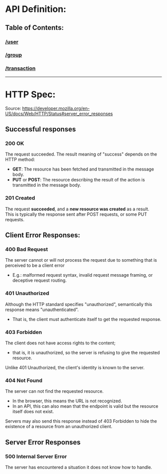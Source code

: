# API Definition:

## Table of Contents:

### [/user](./USER.md)

### [/group](./GROUP.md)

### [/transaction](./TRANSACTION.md)

---

# HTTP Spec:

Source: https://developer.mozilla.org/en-US/docs/Web/HTTP/Status#server_error_responses

## Successful responses

### 200 OK

The request succeeded. The result meaning of "success" depends on the HTTP method:

- **GET**: The resource has been fetched and transmitted in the message body.
- **PUT** or **POST**: The resource describing the result of the action is transmitted in the message body.

### 201 Created

The request **succeeded**, and a **new resource was created** as a result.  
This is typically the response sent after POST requests, or some PUT requests.

## Client Error Responses:

### 400 Bad Request

The server cannot or will not process the request due to something that is perceived to be a client error

- E.g.: malformed request syntax, invalid request message framing, or deceptive request routing.

### 401 Unauthorized

Although the HTTP standard specifies "unauthorized", semantically this response means "unauthenticated".

- That is, the client must authenticate itself to get the requested response.

### 403 Forbidden

The client does not have access rights to the content;

- that is, it is unauthorized, so the server is refusing to give the requested resource.

Unlike 401 Unauthorized, the client's identity is known to the server.

### 404 Not Found

The server can not find the requested resource.

- In the browser, this means the URL is not recognized.
- In an API, this can also mean that the endpoint is valid but the resource itself does not exist.

Servers may also send this response instead of 403 Forbidden to hide the existence of a resource from an unauthorized
client.

## Server Error Responses

### 500 Internal Server Error

The server has encountered a situation it does not know how to handle.